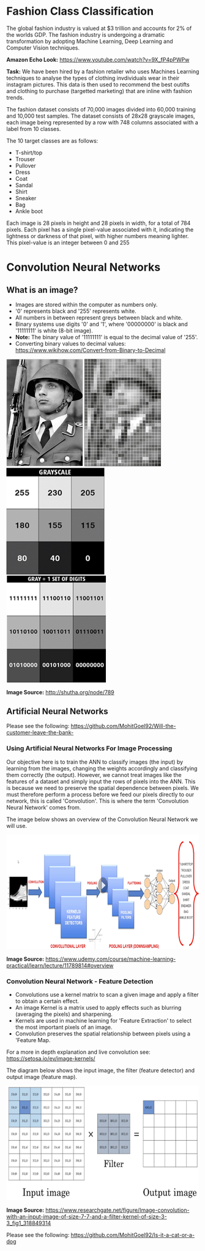 # Fashion Class Classification

The global fashion industry is valued at $3 trillion and accounts for 2% of the worlds GDP. The fashion industry is undergoing a dramatic transformation by adopting Machine Learning, Deep Learning and Computer Vision techniques.

**Amazon Echo Look:** https://www.youtube.com/watch?v=9X_fP4pPWPw

**Task:** We have been hired by a fashion retailer who uses Machines Learning techniques to analyse the types of clothing invdividuals wear in their instagram pictures. This data is then used to recommend the best outifts and clothing to purchase (targetted marketing) that are inline with fashion trends. 

The fashion dataset consists of 70,000 images divided into 60,000 training and 10,000 test samples. The dataset consists of 28x28 grayscale images, each image being represented by a row with 748 columns associated with a label from 10 classes.

The 10 target classes are as follows:

- T-shirt/top
- Trouser
- Pullover
- Dress
- Coat
- Sandal
- Shirt
- Sneaker
- Bag
- Ankle boot

Each image is 28 pixels in height and 28 pixels in width, for a total of 784 pixels. Each pixel has a single pixel-value associated with it, indicating the lightness or darkness of that pixel, with higher numbers meaning lighter. This pixel-value is an integer between 0 and 255

# Convolution Neural Networks

## What is an image? 

- Images are stored within the computer as numbers only.
- '0' represents black and '255' represents white.
- All numbers in between represent greys between black and white.
- Binary systems use digits '0' and '1', where '00000000' is black and '11111111' is white (8-bit image).
- **Note:** The binary value of '11111111' is equal to the decimal value of '255'.
- Converting binary values to decimal values: https://www.wikihow.com/Convert-from-Binary-to-Decimal

<img src = 'Screen1.png' width='200'> <img src = 'Screen2.png' width='200'> <img src = 'Screen3.png' width='256'> <img src = 'Screen4.png' width='260'>

**Image Source:** http://shutha.org/node/789

## Artificial Neural Networks

Please see the following: https://github.com/MohitGoel92/Will-the-customer-leave-the-bank-

### Using Artificial Neural Networks For Image Processing

Our objective here is to train the ANN to classify images (the input) by learning from the images, changing the weights accordingly and classifying them correctly (the output). However, we cannot treat images like the features of a dataset and simply input the rows of pixels into the ANN. This is because we need to preserve the spatial dependence between pixels. We must therefore perform a process before we feed our pixels directly to our network, this is called 'Convolution'. This is where the term 'Convolution Neural Network' comes from.

The image below shows an overview of the Convolution Neural Network we will use.

<img src = 'Screen5.png' width='800' height = '300'>

**Image Source:** https://www.udemy.com/course/machine-learning-practical/learn/lecture/11789814#overview

### Convolution Neural Network - Feature Detection

- Convolutions use a kernel matrix to scan a given image and apply a filter to obtain a certain effect.
- An image Kernel is a matrix used to apply effects such as blurring (averaging the pixels) and sharpening.
- Kernels are used in machine learning for 'Feature Extraction' to select the most important pixels of an image.
- Convolution preserves the spatial relationship between pixels using a 'Feature Map.

For a more in depth explanation and live convolution see: https://setosa.io/ev/image-kernels/

The diagram below shows the input image, the filter (feature detector) and output image (feature map).

<img src = 'Screen6.png' width='800' height = '300'>

**Image Source:** https://www.researchgate.net/figure/Image-convolution-with-an-input-image-of-size-7-7-and-a-filter-kernel-of-size-3-3_fig1_318849314




Please see the following: https://github.com/MohitGoel92/Is-it-a-cat-or-a-dog
